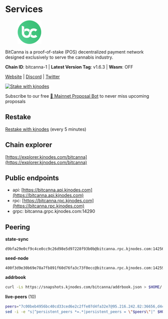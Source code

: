 # Services

<figure><img src="https://raw.githubusercontent.com/kj89/cosmos-images/main/logos/bitcanna.png" alt=""><figcaption></figcaption></figure>

BitCanna is a proof-of-stake (POS) decentralized payment network designed exclusively to serve the cannabis industry. 

**Chain ID**: bitcanna-1 | **Latest Version Tag**: v1.6.3 | **Wasm**: OFF

[Website](https://www.bitcanna.io) | [Discord](https://discord.gg/9AVrzaVQvs) | [Twitter](https://twitter.com/BitCannaGlobal)

[![Stake with kjnodes](https://i.ibb.co/cr44Q8j/button-stake-with-kjnodes.png)](https://restake.app/bitcanna/bcnavaloper1aym6s8eza7kjvnxuwxufrzccz6vqvgnsc47cc7)

Subscribe to our free [🤖 Mainnet Proposal Bot](https://t.me/kjnodes_proposal_bot) to never miss upcoming proposals

## Restake

[Restake with kjnodes](https://restake.app/bitcanna/bcnavaloper1aym6s8eza7kjvnxuwxufrzccz6vqvgnsc47cc7) (every 5 minutes)
## Chain explorer
[https://explorer.kjnodes.com/bitcanna](https://explorer.kjnodes.com/bitcanna)

## Public endpoints

* api: [https://bitcanna.api.kjnodes.com](https://bitcanna.api.kjnodes.com)
* rpc: [https://bitcanna.rpc.kjnodes.com](https://bitcanna.rpc.kjnodes.com)
* grpc: bitcanna.grpc.kjnodes.com:14290

## Peering

**state-sync**

```text
d9bfa29e0cf9c4ce0cc9c26d98e5d97228f93b0b@bitcanna.rpc.kjnodes.com:14256
```

**seed-node**

```text
400f3d9e30b69e78a7fb891f60d76fa3c73f0ecc@bitcanna.rpc.kjnodes.com:14259
```

**addrbook**
```bash
curl -Ls https://snapshots.kjnodes.com/bitcanna/addrbook.json > $HOME/.bcna/config/addrbook.json
```

**live-peers** (10)
```bash
peers="7c00beb4956bc40cd33ced6e2c2ffe07d4fa32e7@95.216.242.82:36656,d4cef8cf26d1d6b7167ac6c15601965081176df7@144.91.118.216:26656,32b1cf90be5dc6a01dc2684f0bd97bf052690082@144.91.97.191:26656,a7d96dc929824613315dcc1c90fee119f28cc51f@134.65.193.132:26656,312237a27c62e21e3ec5e2a075cba0035db3fb66@95.217.42.107:26656,23671067d0fd40aec523290585c7d8e91034a771@65.108.43.170:26656,89757803f40da51678451735445ad40d5b15e059@169.155.168.66:26656,d8a0facda705edbbdd2d79fb302e017df009e9da@207.244.231.189:26656,320d0d38559140608b72a361db44b2a8f14bf0d1@107.181.229.154:16656,3b893f134e9af03e94c5185006bf056f4ec25250@135.148.169.198:13056"
sed -i -e "s|^persistent_peers *=.*|persistent_peers = \"$peers\"|" $HOME/.bcna/config/config.toml
```
